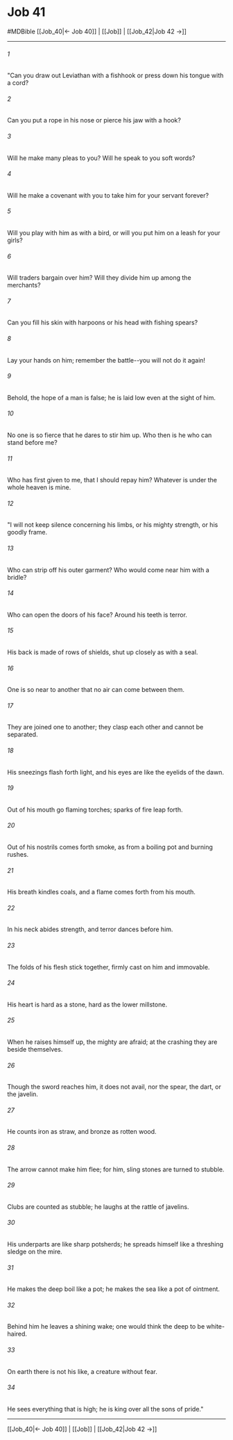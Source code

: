 # Job 41
#MDBible
[[Job_40|← Job 40]] | [[Job]] | [[Job_42|Job 42 →]]

***

###### 1 

"Can you draw out Leviathan with a fishhook or press down his tongue with a cord? 

###### 2 

Can you put a rope in his nose or pierce his jaw with a hook? 

###### 3 

Will he make many pleas to you? Will he speak to you soft words? 

###### 4 

Will he make a covenant with you to take him for your servant forever? 

###### 5 

Will you play with him as with a bird, or will you put him on a leash for your girls? 

###### 6 

Will traders bargain over him? Will they divide him up among the merchants? 

###### 7 

Can you fill his skin with harpoons or his head with fishing spears? 

###### 8 

Lay your hands on him; remember the battle--you will not do it again! 

###### 9 

Behold, the hope of a man is false; he is laid low even at the sight of him. 

###### 10 

No one is so fierce that he dares to stir him up. Who then is he who can stand before me? 

###### 11 

Who has first given to me, that I should repay him? Whatever is under the whole heaven is mine. 

###### 12 

"I will not keep silence concerning his limbs, or his mighty strength, or his goodly frame. 

###### 13 

Who can strip off his outer garment? Who would come near him with a bridle? 

###### 14 

Who can open the doors of his face? Around his teeth is terror. 

###### 15 

His back is made of rows of shields, shut up closely as with a seal. 

###### 16 

One is so near to another that no air can come between them. 

###### 17 

They are joined one to another; they clasp each other and cannot be separated. 

###### 18 

His sneezings flash forth light, and his eyes are like the eyelids of the dawn. 

###### 19 

Out of his mouth go flaming torches; sparks of fire leap forth. 

###### 20 

Out of his nostrils comes forth smoke, as from a boiling pot and burning rushes. 

###### 21 

His breath kindles coals, and a flame comes forth from his mouth. 

###### 22 

In his neck abides strength, and terror dances before him. 

###### 23 

The folds of his flesh stick together, firmly cast on him and immovable. 

###### 24 

His heart is hard as a stone, hard as the lower millstone. 

###### 25 

When he raises himself up, the mighty are afraid; at the crashing they are beside themselves. 

###### 26 

Though the sword reaches him, it does not avail, nor the spear, the dart, or the javelin. 

###### 27 

He counts iron as straw, and bronze as rotten wood. 

###### 28 

The arrow cannot make him flee; for him, sling stones are turned to stubble. 

###### 29 

Clubs are counted as stubble; he laughs at the rattle of javelins. 

###### 30 

His underparts are like sharp potsherds; he spreads himself like a threshing sledge on the mire. 

###### 31 

He makes the deep boil like a pot; he makes the sea like a pot of ointment. 

###### 32 

Behind him he leaves a shining wake; one would think the deep to be white-haired. 

###### 33 

On earth there is not his like, a creature without fear. 

###### 34 

He sees everything that is high; he is king over all the sons of pride." 

***

[[Job_40|← Job 40]] | [[Job]] | [[Job_42|Job 42 →]]
